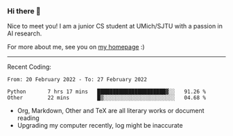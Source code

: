 ### Hi there 👋

Nice to meet you! I am a junior CS student at UMich/SJTU with a passion in AI research. 

For more about me, see you on [my homepage](https://jiayipan.me) :)

---

Recent Coding:
<!--START_SECTION:waka-->

```text
From: 20 February 2022 - To: 27 February 2022

Python       7 hrs 17 mins   ██████████████████████▓░░   91.26 %
Other        22 mins         █▒░░░░░░░░░░░░░░░░░░░░░░░   04.68 %
```

<!--END_SECTION:waka-->
- Org, Markdown, Other and TeX are all literary works or document reading
- Upgrading my computer recently, log might be inaccurate
